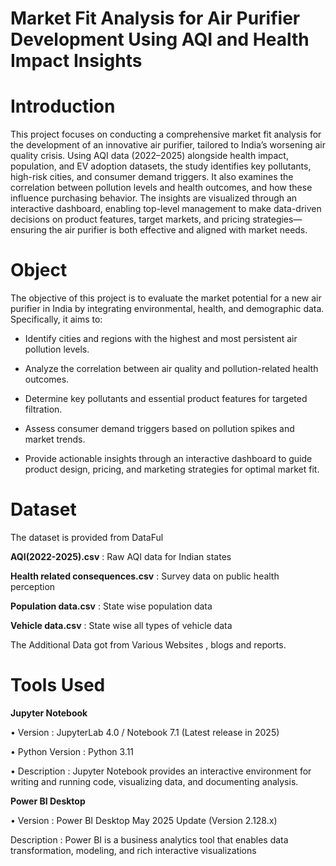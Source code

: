 # Market Fit Analysis for Air Purifier Development Using AQI and Health Impact Insights

# Introduction

This project focuses on conducting a comprehensive market fit analysis for the development of an innovative air purifier, tailored to India’s worsening air quality crisis. Using AQI data (2022–2025) alongside health impact, population, and EV adoption datasets, the study identifies key pollutants, high-risk cities, and consumer demand triggers. It also examines the correlation between pollution levels and health outcomes, and how these influence purchasing behavior. The insights are visualized through an interactive dashboard, enabling top-level management to make data-driven decisions on product features, target markets, and pricing strategies—ensuring the air purifier is both effective and aligned with market needs.

# Object 

The objective of this project is to evaluate the market potential for a new air purifier in India by integrating environmental, health, and demographic data. Specifically, it aims to:

- Identify cities and regions with the highest and most persistent air pollution levels.

- Analyze the correlation between air quality and pollution-related health outcomes.

- Determine key pollutants and essential product features for targeted filtration.

- Assess consumer demand triggers based on pollution spikes and market trends.

- Provide actionable insights through an interactive dashboard to guide product design, pricing, and marketing strategies for optimal market fit.

# Dataset 

The dataset is provided from DataFul

**AQI(2022-2025).csv** : Raw AQI data for Indian states

**Health related consequences.csv**  : Survey data on public health perception

**Population data.csv** : State wise population data

**Vehicle data.csv** : State wise all types of vehicle data  

The Additional Data got from Various Websites , blogs and reports.

# Tools Used

**Jupyter Notebook**

• Version : JupyterLab 4.0 / Notebook 7.1 (Latest release in 2025)

• Python Version : Python 3.11

• Description : Jupyter Notebook provides an interactive environment for writing and running code, visualizing data, and documenting analysis.

**Power BI Desktop**

• Version : Power BI Desktop May 2025 Update (Version 2.128.x)

Description : Power BI is a business analytics tool that enables data transformation, modeling, and rich interactive visualizations


